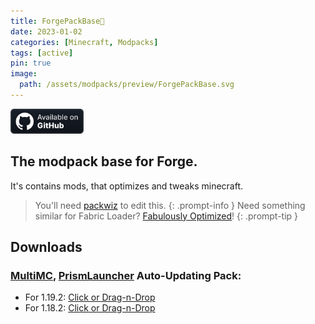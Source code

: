 ```yaml
---
title: ForgePackBase🧩
date: 2023-01-02
categories: [Minecraft, Modpacks]
tags: [active]
pin: true
image:
  path: /assets/modpacks/preview/ForgePackBase.svg
---
```

<a href="https://github.com/Den4enko/ForgePackBase"><img alt="SourceCode" height="40" src="/assets/badges/github_vector.svg"></a>

## The modpack base for Forge.
It's contains mods, that optimizes and tweaks minecraft.
> You'll need [packwiz](https://packwiz.infra.link/) to edit this.
{: .prompt-info }
> Need something similar for Fabric Loader? [Fabulously Optimized](https://github.com/Fabulously-Optimized/fabulously-optimized)!
{: .prompt-tip }
## Downloads
### [MultiMC](https://multimc.org/), [PrismLauncher](https://prismlauncher.org/) Auto-Updating Pack:
-  For 1.19.2: [Click or Drag-n-Drop](/ForgePackBase/1.19.2/ForgePackBase.zip)
-  For 1.18.2: [Click or Drag-n-Drop](/ForgePackBase/1.18.2/ForgePackBase.zip)
